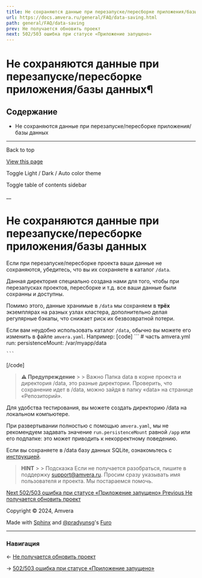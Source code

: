 ```yaml
---
title: Не сохраняются данные при перезапуске/пересборке приложения/базы данных¶
url: https://docs.amvera.ru/general/FAQ/data-saving.html
path: general/FAQ/data-saving
prev: Не получается обновить проект
next: 502/503 ошибка при статусе «Приложение запущено»
---
```


# Не сохраняются данные при перезапуске/пересборке приложения/базы данных¶

## Содержание

- Не сохраняются данные при перезапуске/пересборке приложения/базы данных

---

Back to top

[ View this page ](<../../_sources/general/FAQ/data-saving.md.txt> "View this page")

Toggle Light / Dark / Auto color theme

Toggle table of contents sidebar

__

# Не сохраняются данные при перезапуске/пересборке приложения/базы данных

Если при перезапуске/пересборке проекта ваши данные не сохраняются, убедитесь, что вы их сохраняете в каталог ``/data``.

Данная директория специально создана нами для того, чтобы при перезапусках проектов, пересборке и т.д. все ваши данные были сохранны и доступны.

Помимо этого, данные хранимые в ``/data`` мы сохраняем в **трёх** экземплярах на разных узлах кластера, дополнительно делая регулярные бэкапы, что снижает риск их безвозвратной потери.

Если вам неудобно использовать каталог ``/data``, обычно вы можете его изменить в файле ``amvera.yaml``. Например:
[code] 
    ```
    # часть amvera.yml
    run:
      persistenceMount: /var/myapp/data
    
    ```
    
[/code]

> **⚠️ Предупреждение** > > Важно Папка data в корне проекта и директория /data, это разные директории. Проверить, что сохранение идет в /data, можно зайдя в папку «data» на странице «Репозиторий». 

Для удобства тестирования, вы можете создать директорию /data на локальном компьютере.

При развертывании полностью с помощью ``amvera.yaml``, мы не рекомендуем задавать значение ``run.persistenceMount`` равной ``/app`` или его подпапке: это может приводить к некорректному поведению.

Если вы сохраняете в /data базу данных SQLite, ознакомьтесь с [инструкцией](<../../databases/sqlite.html>).

> **HINT** > > Подсказка Если не получается разобраться, пишите в поддержку support@amvera.ru. Просим сразу указывать имя пользователя и проекта. Мы постараемся помочь. 

[ Next 502/503 ошибка при статусе «Приложение запущено» ](<502-503-error.html>) [ Previous Не получается обновить проект ](<update.html>)

Copyright © 2024, Amvera 

Made with [Sphinx](<https://www.sphinx-doc.org/>) and [@pradyunsg](<https://pradyunsg.me>)'s [Furo](<https://github.com/pradyunsg/furo>)


---

### Навигация

← [Не получается обновить проект](https://docs.amvera.ru/update.html)

→ [502/503 ошибка при статусе «Приложение запущено»](https://docs.amvera.ru/502-503-error.html)
